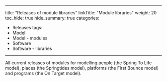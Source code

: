 
---
title: "Releases of module libraries"
linkTitle: "Module libraries"
weight: 20
toc_hide: true
hide_summary: true
categories: 
- Releases
tags: 
- Model
- Model - modules
- Software
- Software - libraries
---

All current releases of modules for modelling people (the Spring To Life model), places (the Springtides model), platforms (the First Bounce model) and programs (the On Target model).
